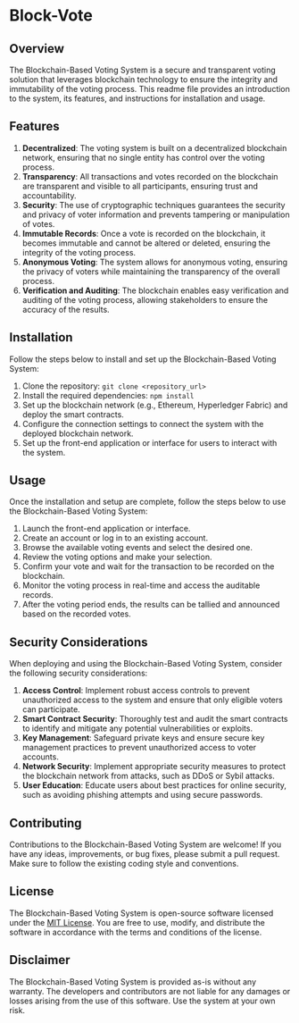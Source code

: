 # Block-Vote

## Overview
The Blockchain-Based Voting System is a secure and transparent voting solution that leverages blockchain technology to ensure the integrity and immutability of the voting process. This readme file provides an introduction to the system, its features, and instructions for installation and usage.

## Features
1. **Decentralized**: The voting system is built on a decentralized blockchain network, ensuring that no single entity has control over the voting process.
2. **Transparency**: All transactions and votes recorded on the blockchain are transparent and visible to all participants, ensuring trust and accountability.
3. **Security**: The use of cryptographic techniques guarantees the security and privacy of voter information and prevents tampering or manipulation of votes.
4. **Immutable Records**: Once a vote is recorded on the blockchain, it becomes immutable and cannot be altered or deleted, ensuring the integrity of the voting process.
5. **Anonymous Voting**: The system allows for anonymous voting, ensuring the privacy of voters while maintaining the transparency of the overall process.
6. **Verification and Auditing**: The blockchain enables easy verification and auditing of the voting process, allowing stakeholders to ensure the accuracy of the results.

## Installation
Follow the steps below to install and set up the Blockchain-Based Voting System:

1. Clone the repository: `git clone <repository_url>`
2. Install the required dependencies: `npm install`
3. Set up the blockchain network (e.g., Ethereum, Hyperledger Fabric) and deploy the smart contracts.
4. Configure the connection settings to connect the system with the deployed blockchain network.
5. Set up the front-end application or interface for users to interact with the system.

## Usage
Once the installation and setup are complete, follow the steps below to use the Blockchain-Based Voting System:

1. Launch the front-end application or interface.
2. Create an account or log in to an existing account.
3. Browse the available voting events and select the desired one.
4. Review the voting options and make your selection.
5. Confirm your vote and wait for the transaction to be recorded on the blockchain.
6. Monitor the voting process in real-time and access the auditable records.
7. After the voting period ends, the results can be tallied and announced based on the recorded votes.

## Security Considerations
When deploying and using the Blockchain-Based Voting System, consider the following security considerations:

1. **Access Control**: Implement robust access controls to prevent unauthorized access to the system and ensure that only eligible voters can participate.
2. **Smart Contract Security**: Thoroughly test and audit the smart contracts to identify and mitigate any potential vulnerabilities or exploits.
3. **Key Management**: Safeguard private keys and ensure secure key management practices to prevent unauthorized access to voter accounts.
4. **Network Security**: Implement appropriate security measures to protect the blockchain network from attacks, such as DDoS or Sybil attacks.
5. **User Education**: Educate users about best practices for online security, such as avoiding phishing attempts and using secure passwords.

## Contributing
Contributions to the Blockchain-Based Voting System are welcome! If you have any ideas, improvements, or bug fixes, please submit a pull request. Make sure to follow the existing coding style and conventions.

## License
The Blockchain-Based Voting System is open-source software licensed under the [MIT License](https://opensource.org/licenses/MIT). You are free to use, modify, and distribute the software in accordance with the terms and conditions of the license.

## Disclaimer
The Blockchain-Based Voting System is provided as-is without any warranty. The developers and contributors are not liable for any damages or losses arising from the use of this software. Use the system at your own risk.

##
